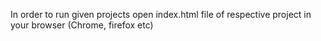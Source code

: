 In order to run given projects open index.html file of respective project in your browser (Chrome, firefox etc)
